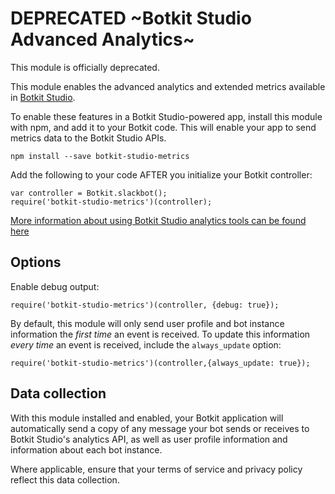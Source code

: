 # DEPRECATED ~Botkit Studio Advanced Analytics~

This module is officially deprecated.

This module enables the advanced analytics and extended metrics available in [Botkit Studio](https://studio.botkit.ai).

To enable these features in a Botkit Studio-powered app, install this module with npm, and add it to your Botkit code. This will enable your app to send metrics data to the Botkit Studio APIs.

```
npm install --save botkit-studio-metrics
```

Add the following to your code AFTER you initialize your Botkit controller:

```
var controller = Botkit.slackbot();
require('botkit-studio-metrics')(controller);
```

[More information about using Botkit Studio analytics tools can be found here](https://botkit.groovehq.com/knowledge_base/categories/metrics-7)

## Options

Enable debug output:

```
require('botkit-studio-metrics')(controller, {debug: true});
```

By default, this module will only send user profile and bot instance information
the _first time_ an event is received.  To update this information _every time_ an event is received, include the `always_update` option:

```
require('botkit-studio-metrics')(controller,{always_update: true});
```

## Data collection

With this module installed and enabled, your Botkit application will automatically
send a copy of any message your bot sends or receives to Botkit Studio's analytics
API, as well as user profile information and information about each bot instance.

Where applicable, ensure that your terms of service and privacy policy reflect this data collection.
